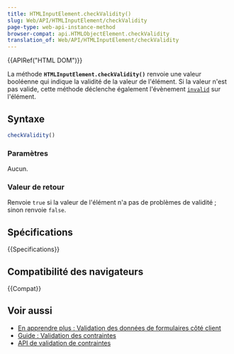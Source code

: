 ```yaml
---
title: HTMLInputElement.checkValidity()
slug: Web/API/HTMLInputElement/checkValidity
page-type: web-api-instance-method
browser-compat: api.HTMLObjectElement.checkValidity
translation_of: Web/API/HTMLInputElement/checkValidity
---
```


{{APIRef("HTML DOM")}}

La méthode **`HTMLInputElement.checkValidity()`** renvoie une valeur booléenne qui indique la validité de la valeur de l'élément. Si la valeur n'est pas valide, cette méthode déclenche également l'évènement [`invalid`](/fr/docs/Web/API/HTMLInputElement/invalid_event) sur l'élément.

## Syntaxe

```js
checkValidity()
```

### Paramètres

Aucun.

### Valeur de retour

Renvoie `true` si la valeur de l'élément n'a pas de problèmes de validité&nbsp;; sinon renvoie `false`.

## Spécifications

{{Specifications}}

## Compatibilité des navigateurs

{{Compat}}

## Voir aussi

- [En apprendre plus&nbsp;: Validation des données de formulaires côté client](/fr/docs/Learn/Forms/Form_validation)
- [Guide&nbsp;: Validation des contraintes](/fr/docs/Web/Guide/HTML/Constraint_validation)
- [API de validation de contraintes](/fr/docs/Web/API/Constraint_validation)
